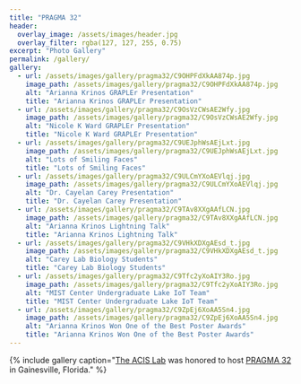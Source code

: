 ```yaml
---
title: "PRAGMA 32"
header:
  overlay_image: /assets/images/header.jpg
  overlay_filter: rgba(127, 127, 255, 0.75)
excerpt: "Photo Gallery"
permalink: /gallery/
gallery:
  - url: /assets/images/gallery/pragma32/C9OHPFdXkAA874p.jpg
    image_path: /assets/images/gallery/pragma32/C9OHPFdXkAA874p.jpg
    alt: "Arianna Krinos GRAPLEr Presentation"
    title: "Arianna Krinos GRAPLEr Presentation"
  - url: /assets/images/gallery/pragma32/C9OsVzCWsAE2Wfy.jpg
    image_path: /assets/images/gallery/pragma32/C9OsVzCWsAE2Wfy.jpg
    alt: "Nicole K Ward GRAPLEr Presentation"
    title: "Nicole K Ward GRAPLEr Presentation"
  - url: /assets/images/gallery/pragma32/C9UEJphWsAEjLxt.jpg
    image_path: /assets/images/gallery/pragma32/C9UEJphWsAEjLxt.jpg
    alt: "Lots of Smiling Faces"
    title: "Lots of Smiling Faces"
  - url: /assets/images/gallery/pragma32/C9ULCmYXoAEVlqj.jpg
    image_path: /assets/images/gallery/pragma32/C9ULCmYXoAEVlqj.jpg
    alt: "Dr. Cayelan Carey Presentation"
    title: "Dr. Cayelan Carey Presentation"
  - url: /assets/images/gallery/pragma32/C9TAv8XXgAAfLCN.jpg
    image_path: /assets/images/gallery/pragma32/C9TAv8XXgAAfLCN.jpg
    alt: "Arianna Krinos Lightning Talk"
    title: "Arianna Krinos Lightning Talk"
  - url: /assets/images/gallery/pragma32/C9VHkXDXgAEsd_t.jpg
    image_path: /assets/images/gallery/pragma32/C9VHkXDXgAEsd_t.jpg
    alt: "Carey Lab Biology Students"
    title: "Carey Lab Biology Students"
  - url: /assets/images/gallery/pragma32/C9Tfc2yXoAIY3Ro.jpg
    image_path: /assets/images/gallery/pragma32/C9Tfc2yXoAIY3Ro.jpg
    alt: "MIST Center Undergraduate Lake IoT Team"
    title: "MIST Center Undergraduate Lake IoT Team"
  - url: /assets/images/gallery/pragma32/C9ZpEj6XoAA5Sn4.jpg
    image_path: /assets/images/gallery/pragma32/C9ZpEj6XoAA5Sn4.jpg
    alt: "Arianna Krinos Won One of the Best Poster Awards"
    title: "Arianna Krinos Won One of the Best Poster Awards"
---
```

{% include gallery caption="[The ACIS Lab](http://www.acis.ufl.edu/) was honored to host [PRAGMA 32](http://www.pragma-grid.net/pragma32/) in Gainesville, Florida." %}